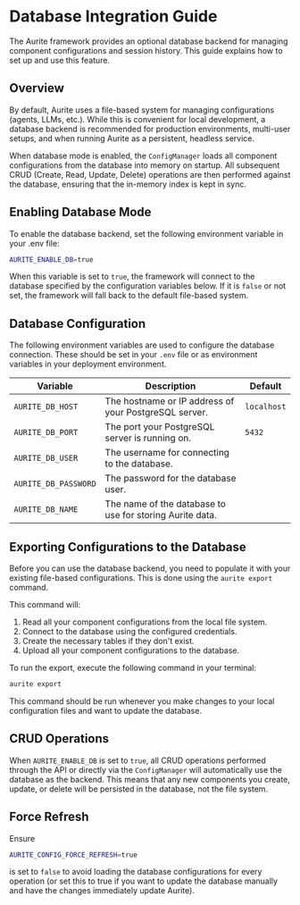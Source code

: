 # Database Integration Guide

The Aurite framework provides an optional database backend for managing component configurations and session history. This guide explains how to set up and use this feature.

## Overview

By default, Aurite uses a file-based system for managing configurations (agents, LLMs, etc.). While this is convenient for local development, a database backend is recommended for production environments, multi-user setups, and when running Aurite as a persistent, headless service.

When database mode is enabled, the `ConfigManager` loads all component configurations from the database into memory on startup. All subsequent CRUD (Create, Read, Update, Delete) operations are then performed against the database, ensuring that the in-memory index is kept in sync.

## Enabling Database Mode

To enable the database backend, set the following environment variable in your .env file:

```bash
AURITE_ENABLE_DB=true
```

When this variable is set to `true`, the framework will connect to the database specified by the configuration variables below. If it is `false` or not set, the framework will fall back to the default file-based system.

## Database Configuration

The following environment variables are used to configure the database connection. These should be set in your `.env` file or as environment variables in your deployment environment.

| Variable             | Description                                              | Default     |
| -------------------- | -------------------------------------------------------- | ----------- |
| `AURITE_DB_HOST`     | The hostname or IP address of your PostgreSQL server.    | `localhost` |
| `AURITE_DB_PORT`     | The port your PostgreSQL server is running on.           | `5432`      |
| `AURITE_DB_USER`     | The username for connecting to the database.             |             |
| `AURITE_DB_PASSWORD` | The password for the database user.                      |             |
| `AURITE_DB_NAME`     | The name of the database to use for storing Aurite data. |             |

## Exporting Configurations to the Database

Before you can use the database backend, you need to populate it with your existing file-based configurations. This is done using the `aurite export` command.

This command will:

1.  Read all your component configurations from the local file system.
2.  Connect to the database using the configured credentials.
3.  Create the necessary tables if they don't exist.
4.  Upload all your component configurations to the database.

To run the export, execute the following command in your terminal:

```bash
aurite export
```

This command should be run whenever you make changes to your local configuration files and want to update the database.

## CRUD Operations

When `AURITE_ENABLE_DB` is set to `true`, all CRUD operations performed through the API or directly via the `ConfigManager` will automatically use the database as the backend. This means that any new components you create, update, or delete will be persisted in the database, not the file system.

## Force Refresh

Ensure

```bash
AURITE_CONFIG_FORCE_REFRESH=true
```

is set to `false` to avoid loading the database configurations for every operation (or set this to true if you want to update the database manually and have the changes immediately update Aurite).
